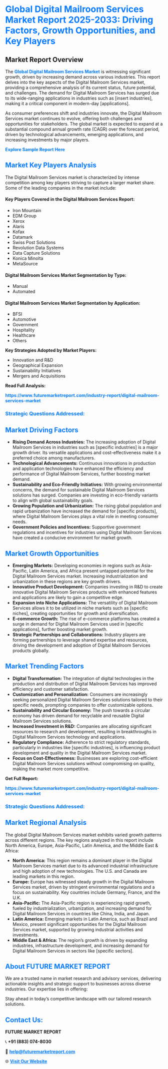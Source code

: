 <h1 style="color: #007BFF;">Global Digital Mailroom Services Market Report 2025-2033: Driving Factors, Growth Opportunities, and Key Players</h1>

<section id="overview">
<h2>Market Report Overview</h2>
<p>The <a href="https://www.futuremarketreport.com/industry-report/digital-mailroom-services-market" style="color: #007BFF; text-decoration: none;"><strong>Global Digital Mailroom Services Market</strong></a> is witnessing significant growth, driven by increasing demand across various industries. This report delves into the key aspects of the Digital Mailroom Services market, providing a comprehensive analysis of its current status, future potential, and challenges. The demand for Digital Mailroom Services has surged due to its wide-ranging applications in industries such as [insert industries], making it a critical component in modern-day [applications].</p>
<p>As consumer preferences shift and industries innovate, the Digital Mailroom Services market continues to evolve, offering both challenges and opportunities for stakeholders. The global market is expected to expand at a substantial compound annual growth rate (CAGR) over the forecast period, driven by technological advancements, emerging applications, and increasing investments by major players.</p>
</section>

<section id="overview">
<p><a href="https://www.futuremarketreport.com/request-sample/reportId=45571" style="color: #007BFF; text-decoration: none;"><strong>Explore Sample Report Here</strong></a></p>
</section>

<section id="key-players">
<h2 style="color: #007BFF;">Market Key Players Analysis</h2>
<p>The Digital Mailroom Services market is characterized by intense competition among key players striving to capture a larger market share. Some of the leading companies in the market include:</p>
<h4>Key Players Covered in the Digital Mailroom Services Report:</h4>
<ul><li>Iron Mountain</li><li>EDM Group</li><li>Xerox</li><li>Alaris</li><li>Kofax</li><li>Datamark</li><li>Swiss Post Solutions</li><li>Revolution Data Systems</li><li>Data Capture Solutions</li><li>Konica Minolta</li><li>MetaSource</li></ul>
<h4>Digital Mailroom Services Market Segmentation by Type:</h4>
<ul><li>Manual</li><li>Automated</li></ul>

<h4>Digital Mailroom Services Market Segmentation by Application:</h4>
<ul><li>BFSI</li><li>Automotive</li><li>Government</li><li>Hospitality</li><li>Healthcare</li><li>Others</li></ul>
<p><strong>Key Strategies Adopted by Market Players:</strong></p>
<ul>
<li>Innovation and R&D</li>
<li>Geographical Expansion</li>
<li>Sustainability Initiatives</li>
<li>Mergers and Acquisitions</li>
</ul>
</section>

<section>
<p><strong>Read Full Analysis: </strong></p><a href="https://www.futuremarketreport.com/industry-report/digital-mailroom-services-market" style="color: #007BFF; text-decoration: none;"><strong>https://www.futuremarketreport.com/industry-report/digital-mailroom-services-market</strong></a>
<h3 style="color: #007BFF;">Strategic Questions Addressed:</h3>
</section>

<section id="driving-factors">
<h2 style="color: #007BFF;">Market Driving Factors</h2>
<ul>
<li><strong>Rising Demand Across Industries:</strong> The increasing adoption of Digital Mailroom Services in industries such as [specific industries] is a major growth driver. Its versatile applications and cost-effectiveness make it a preferred choice among manufacturers.</li>
<li><strong>Technological Advancements:</strong> Continuous innovations in production and application technologies have enhanced the efficiency and performance of Digital Mailroom Services, further boosting market demand.</li>
<li><strong>Sustainability and Eco-Friendly Initiatives:</strong> With growing environmental concerns, the demand for sustainable Digital Mailroom Services solutions has surged. Companies are investing in eco-friendly variants to align with global sustainability goals.</li>
<li><strong>Growing Population and Urbanization:</strong> The rising global population and rapid urbanization have increased the demand for [specific products], where Digital Mailroom Services plays a vital role in meeting consumer needs.</li>
<li><strong>Government Policies and Incentives:</strong> Supportive government regulations and incentives for industries using Digital Mailroom Services have created a conducive environment for market growth.</li>
</ul>
</section>

<section id="growth-opportunities">
<h2 style="color: #007BFF;">Market Growth Opportunities</h2>
<ul>
<li><strong>Emerging Markets:</strong> Developing economies in regions such as Asia-Pacific, Latin America, and Africa present untapped potential for the Digital Mailroom Services market. Increasing industrialization and urbanization in these regions are key growth drivers.</li>
<li><strong>Innovative Product Development:</strong> Companies investing in R&D to create innovative Digital Mailroom Services products with enhanced features and applications are likely to gain a competitive edge.</li>
<li><strong>Expansion into Niche Applications:</strong> The versatility of Digital Mailroom Services allows it to be utilized in niche markets such as [specific niches], creating opportunities for growth and diversification.</li>
<li><strong>E-commerce Growth:</strong> The rise of e-commerce platforms has created a surge in demand for Digital Mailroom Services used in [specific applications], further boosting market growth.</li>
<li><strong>Strategic Partnerships and Collaborations:</strong> Industry players are forming partnerships to leverage shared expertise and resources, driving the development and adoption of Digital Mailroom Services products globally.</li>
</ul>
</section>

<section id="trending-factors">
<h2 style="color: #007BFF;">Market Trending Factors</h2>
<ul>
<li><strong>Digital Transformation:</strong> The integration of digital technologies in the production and distribution of Digital Mailroom Services has improved efficiency and customer satisfaction.</li>
<li><strong>Customization and Personalization:</strong> Consumers are increasingly seeking personalized Digital Mailroom Services solutions tailored to their specific needs, prompting companies to offer customizable options.</li>
<li><strong>Sustainability and Circular Economy:</strong> The push towards a circular economy has driven demand for recyclable and reusable Digital Mailroom Services solutions.</li>
<li><strong>Increased Investment in R&D:</strong> Companies are allocating significant resources to research and development, resulting in breakthroughs in Digital Mailroom Services technology and applications.</li>
<li><strong>Regulatory Compliance:</strong> Adherence to strict regulatory standards, particularly in industries like [specific industries], is influencing product development and quality in the Digital Mailroom Services market.</li>
<li><strong>Focus on Cost-Effectiveness:</strong> Businesses are exploring cost-efficient Digital Mailroom Services solutions without compromising on quality, making the market more competitive.</li>
</ul>
</section>

<section>
<p><strong>Get Full Report: </strong></p><a href="https://www.futuremarketreport.com/industry-report/digital-mailroom-services-market" style="color: #007BFF; text-decoration: none;"><strong>https://www.futuremarketreport.com/industry-report/digital-mailroom-services-market</strong></a>
<h3 style="color: #007BFF;">Strategic Questions Addressed:</h3>
</section>


<section id="regional-analysis">
<h2 style="color: #007BFF;">Market Regional Analysis</h2>
<p>The global Digital Mailroom Services market exhibits varied growth patterns across different regions. The key regions analyzed in this report include North America, Europe, Asia-Pacific, Latin America, and the Middle East & Africa:</p>
<ul>
<li><strong>North America:</strong> This region remains a dominant player in the Digital Mailroom Services market due to its advanced industrial infrastructure and high adoption of new technologies. The U.S. and Canada are leading markets in this region.</li>
<li><strong>Europe:</strong> Europe has witnessed steady growth in the Digital Mailroom Services market, driven by stringent environmental regulations and a focus on sustainability. Key countries include Germany, France, and the U.K.</li>
<li><strong>Asia-Pacific:</strong> The Asia-Pacific region is experiencing rapid growth, fueled by industrialization, urbanization, and increasing demand for Digital Mailroom Services in countries like China, India, and Japan.</li>
<li><strong>Latin America:</strong> Emerging markets in Latin America, such as Brazil and Mexico, present significant opportunities for the Digital Mailroom Services market, supported by growing industrial activities and investments.</li>
<li><strong>Middle East & Africa:</strong> The region’s growth is driven by expanding industries, infrastructure development, and increasing demand for Digital Mailroom Services in sectors like [specific sectors].</li>
</ul>
</section>

<footer>
<h2 style="color: #007BFF;">About FUTURE MARKET REPORT</h2>
<p>We are a trusted name in market research and advisory services, delivering actionable insights and strategic support to businesses across diverse industries. Our expertise lies in offering:</p>

<p>Stay ahead in today’s competitive landscape with our tailored research solutions.</p>

<h2 style="color: #007BFF;">Contact Us:</h2>
<p><strong>FUTURE MARKET REPORT</strong></p>
<p>📞 <strong>+91 (883) 074-8030</strong></p>
<p>📧 <strong><a href="mailto:help@futuremarketreport.com" style="color: #007BFF;">help@futuremarketreport.com</a></strong></p>
<p>🌐 <strong><a href="https://www.futuremarketreport.com/" style="color: #007BFF;">Visit Our Website</a></strong></p>
</footer>
